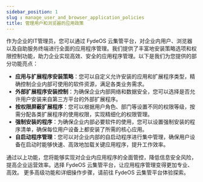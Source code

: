 ```yaml
---
sidebar_position: 1
slug : manage_user_and_browser_application_policies
title: 管理用户和浏览器的应用政策
---
```

作为企业的IT管理员，您可以通过 FydeOS 云集管平台，对企业内用户、浏览器以及自助服务终端进行全面的应用程序管理。我们提供了丰富地安装策略选项和权限控制功能，助力企业实现高效、安全的应用程序管理。以下是我们为您提供的部分功能亮点：
- **应用与扩展程序安装策略**：您可以自定义允许安装的应用和扩展程序类型，精确控制企业内部可使用的软件资源，满足各类业务需求。
- **外部扩展程序安装控制**：为确保企业内部网络和数据安全，您可以选择是否允许用户安装来自第三方平台的外部扩展程序。
- **按权限屏蔽扩展程序**：您可以根据用户角色、部门等设置不同的权限等级，按需分配各类扩展程序的使用权限，实现精细化的权限管理。
- **强制安装的程序**：为确保企业内部必要软件的使用，您可以设置强制安装的程序清单，确保每位用户设备上都安装了所需的核心应用。
- **自启动程序管理**：您可以对企业内部的自启动程序进行集中管理，确保用户设备在启动时能够快速、高效地加载关键应用程序，提升工作效率。

通过以上功能，您将能够实现对企业内应用程序的全面管控，降低信息安全风险，提高企业运营效率。选择 FydeOS 云集管平台，让应用程序管理变得更加专业、高效。
更多高级功能和详细操作步骤，请前往 FydeOS 云集管平台体验探索。
